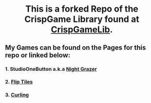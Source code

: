 # <p align =center> This is a **forked** Repo of the CrispGame Library found at [CrispGameLib]. </p>

## My Games can be found on the Pages for this repo or linked below:

### 1. StudioOneButton a.k.a [Night Grazer]
### 2. [Flip Tiles]
### 3. [Curling]

[CrispGameLib]: https://github.com/abagames/crisp-game-lib
[Night Grazer]: https://lanealb.github.io/CrispGameLib_Games/?StudioOneButton
[Flip Tiles]: https://lanealb.github.io/CrispGameLib_Games/?fliptiles
[Curling]: https://lanealb.github.io/CrispGameLib_Games/?Curling
